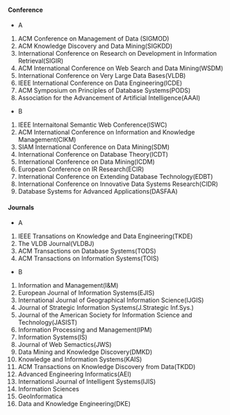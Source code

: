 <h4>Conference</h4>

- A

<ol>
<li>ACM Conference on Management of Data (SIGMOD)
<li>ACM Knowledge Discovery and Data Mining(SIGKDD)
<li>International Conference on Research on Development in Information Retrieval(SIGIR)
<li>ACM International Conference on Web Search and Data Mining(WSDM)
<li>International Conference on Very Large Data Bases(VLDB)
<li>IEEE International Conference on Data Engineering(ICDE)
<li>ACM Symposium on Principles of Database Systems(PODS)
<li>Association for the Advancement of Artificial Intelligence(AAAI) 
</ol>


- B

<ol>
<li>IEEE Internaitonal Semantic Web Conference(ISWC)
<li>ACM International Conference on Information and Knowledge Management(CIKM)
<li>SIAM International Conference on Data Mining(SDM)
<li>International Conference on Database Theory(ICDT)
<li>International Conference on Data Mining(ICDM)
<li>European Conference  on IR Research(ECIR)
<li>International Conference on Extending Database Technology(EDBT)
<li>International Conference on Innovative Data Systems Research(CIDR)
<li>Database Systems for Advanced Applications(DASFAA)
</ol>

<h4>Journals</h4>

- A
<ol>
<li>IEEE Transations on Knowledge and Data Engineering(TKDE)
<li>The VLDB Journal(VLDBJ)
<li>ACM Transactions on Database Systems(TODS)
<li>ACM Transactions on Information Systems(TOIS)
</ol>

- B
<ol>
<li>Information and Management(I&M)
<li>European Journal of Information Systems(EJIS)
<li>International Journal of Geographical Information Science(IJGIS)
<li>Journal of Strategic Information Systems(J.Strategic Inf.Sys.)
<li>Journal of the American Society for Information Science and Technology(JASIST)
<li>Information Processing and Management(IPM)
<li>Information Systems(IS)
<li>Journal of Web Semactics(JWS)
<li>Data Mining and Knowledge Discovery(DMKD)
<li>Knowledge and Information Systems(KAIS)
<li>ACM Transactions on Knowledge Discovery from Data(TKDD)
<li>Advanced Engineering Informatics(AEI)
<li>Internationsl Journal of Intelligent Systems(IJIS)
<li>Information Sciences
<li>GeoInformatica
<li>Data and Knowledge Engineering(DKE)
</ol>
